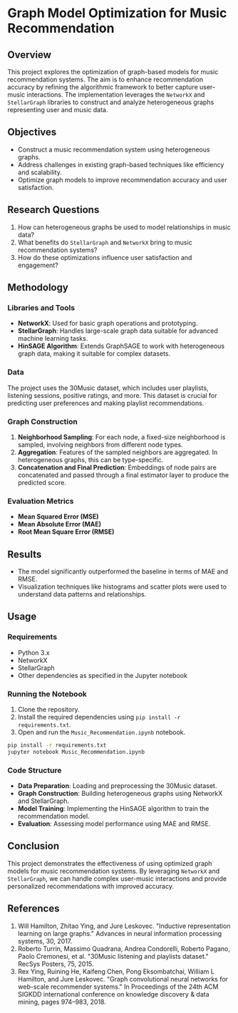 
# Graph Model Optimization for Music Recommendation

## Overview

This project explores the optimization of graph-based models for music recommendation systems. The aim is to enhance recommendation accuracy by refining the algorithmic framework to better capture user-music interactions. The implementation leverages the `NetworkX` and `StellarGraph` libraries to construct and analyze heterogeneous graphs representing user and music data.

## Objectives

- Construct a music recommendation system using heterogeneous graphs.
- Address challenges in existing graph-based techniques like efficiency and scalability.
- Optimize graph models to improve recommendation accuracy and user satisfaction.

## Research Questions

1. How can heterogeneous graphs be used to model relationships in music data?
2. What benefits do `StellarGraph` and `NetworkX` bring to music recommendation systems?
3. How do these optimizations influence user satisfaction and engagement?

## Methodology

### Libraries and Tools

- **NetworkX**: Used for basic graph operations and prototyping.
- **StellarGraph**: Handles large-scale graph data suitable for advanced machine learning tasks.
- **HinSAGE Algorithm**: Extends GraphSAGE to work with heterogeneous graph data, making it suitable for complex datasets.

### Data

The project uses the 30Music dataset, which includes user playlists, listening sessions, positive ratings, and more. This dataset is crucial for predicting user preferences and making playlist recommendations.

### Graph Construction

1. **Neighborhood Sampling**: For each node, a fixed-size neighborhood is sampled, involving neighbors from different node types.
2. **Aggregation**: Features of the sampled neighbors are aggregated. In heterogeneous graphs, this can be type-specific.
3. **Concatenation and Final Prediction**: Embeddings of node pairs are concatenated and passed through a final estimator layer to produce the predicted score.

### Evaluation Metrics

- **Mean Squared Error (MSE)**
- **Mean Absolute Error (MAE)**
- **Root Mean Square Error (RMSE)**

## Results

- The model significantly outperformed the baseline in terms of MAE and RMSE.
- Visualization techniques like histograms and scatter plots were used to understand data patterns and relationships.

## Usage

### Requirements

- Python 3.x
- NetworkX
- StellarGraph
- Other dependencies as specified in the Jupyter notebook

### Running the Notebook

1. Clone the repository.
2. Install the required dependencies using `pip install -r requirements.txt`.
3. Open and run the `Music_Recommendation.ipynb` notebook.

```bash
pip install -r requirements.txt
jupyter notebook Music_Recommendation.ipynb
```

### Code Structure

- **Data Preparation**: Loading and preprocessing the 30Music dataset.
- **Graph Construction**: Building heterogeneous graphs using NetworkX and StellarGraph.
- **Model Training**: Implementing the HinSAGE algorithm to train the recommendation model.
- **Evaluation**: Assessing model performance using MAE and RMSE.

## Conclusion

This project demonstrates the effectiveness of using optimized graph models for music recommendation systems. By leveraging `NetworkX` and `StellarGraph`, we can handle complex user-music interactions and provide personalized recommendations with improved accuracy.

## References

1. Will Hamilton, Zhitao Ying, and Jure Leskovec. "Inductive representation learning on large graphs." Advances in neural information processing systems, 30, 2017.
2. Roberto Turrin, Massimo Quadrana, Andrea Condorelli, Roberto Pagano, Paolo Cremonesi, et al. "30Music listening and playlists dataset." RecSys Posters, 75, 2015.
3. Rex Ying, Ruining He, Kaifeng Chen, Pong Eksombatchai, William L Hamilton, and Jure Leskovec. "Graph convolutional neural networks for web-scale recommender systems." In Proceedings of the 24th ACM SIGKDD international conference on knowledge discovery & data mining, pages 974–983, 2018.
